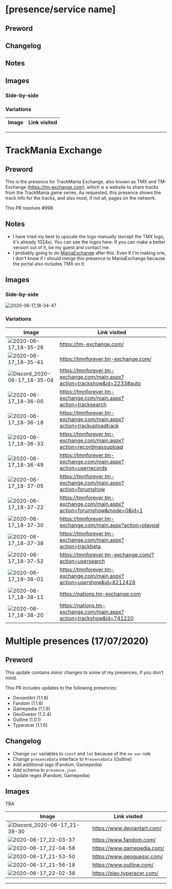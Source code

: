 # [presence/service name]

## Preword

## Changelog

## Notes

## Images

### Side-by-side

### Variations

| Image | Link visited |
| ----- | ------------ |

---

# TrackMania Exchange

## Preword

This is the presence for TrackMania Exchange, also known as TMX and TM-Exchange (https://tm-exchange.com), which is a website to share tracks from the TrackMania game series. As requested, this presence shows the track info for the tracks, and also most, if not all, pages on the network.

This PR resolves #998.

## Notes

- I have tried my best to upscale the logo manually (except the TMX logo, it's already 1024x). You can see the logos here. If you can make a better version out of it, be my guest and contact me.
- I probably going to do [ManiaExchange](https://mania.exchange/) after this. Even If I'm making one, I don't know if I should merge this presence to ManiaExchange because the portal also includes TMX on it.

## Images

### Side-by-side

![2020-06-17_18-34-47](https://user-images.githubusercontent.com/11584103/84895438-83d7db00-b0cc-11ea-8960-e9db0845c81b.png)

### Variations

| Image                                                                                                                        | Link visited                     |
| ---------------------------------------------------------------------------------------------------------------------------- | -------------------------------- |
| ![2020-06-17_18-35-26](https://user-images.githubusercontent.com/11584103/84895445-876b6200-b0cc-11ea-87b8-23c923b990bb.png) | https://tm-exchange.com/ |
| ![2020-06-17_18-35-41](https://user-images.githubusercontent.com/11584103/84895449-8803f880-b0cc-11ea-8457-8c993c73229a.png) | https://tmnforever.tm-exchange.com/ |
| ![Discord_2020-06-17_18-35-04](https://user-images.githubusercontent.com/11584103/84895444-86d2cb80-b0cc-11ea-9dd9-abdef8d83994.png) | https://tmnforever.tm-exchange.com/main.aspx?action=trackshow&id=2233#auto |
| ![2020-06-17_18-36-00](https://user-images.githubusercontent.com/11584103/84895450-889c8f00-b0cc-11ea-8c84-7ba167233b6c.png) | https://tmnforever.tm-exchange.com/main.aspx?action=tracksearch |
| ![2020-06-17_18-36-18](https://user-images.githubusercontent.com/11584103/84895452-889c8f00-b0cc-11ea-9c68-91e06b5dd007.png) | https://tmnforever.tm-exchange.com/main.aspx?action=trackuploadtrack |
| ![2020-06-17_18-36-33](https://user-images.githubusercontent.com/11584103/84895454-89352580-b0cc-11ea-909b-acbe92dfa442.png) | https://tmnforever.tm-exchange.com/main.aspx?action=recordmassupload |
| ![2020-06-17_18-36-49](https://user-images.githubusercontent.com/11584103/84895457-89cdbc00-b0cc-11ea-860d-c44837b91d05.png) | https://tmnforever.tm-exchange.com/main.aspx?action=userrecords |
| ![2020-06-17_18-37-05](https://user-images.githubusercontent.com/11584103/84895458-8a665280-b0cc-11ea-8b1e-f162b6c480d1.png) | https://tmnforever.tm-exchange.com/main.aspx?action=forumshow |
| ![2020-06-17_18-37-22](https://user-images.githubusercontent.com/11584103/84895460-8afee900-b0cc-11ea-87a4-4167a864f116.png) | https://tmnforever.tm-exchange.com/main.aspx?action=forumshow&mode=0&id=1 |
| ![2020-06-17_18-37-30](https://user-images.githubusercontent.com/11584103/84895463-8b977f80-b0cc-11ea-97b4-5b8bf09bd60c.png) | https://tmnforever.tm-exchange.com/main.aspx?action=playpal |
| ![2020-06-17_18-37-38](https://user-images.githubusercontent.com/11584103/84895465-8c301600-b0cc-11ea-907d-a7294c01802e.png) | https://tmnforever.tm-exchange.com/main.aspx?action=trackbeta |
| ![2020-06-17_18-37-52](https://user-images.githubusercontent.com/11584103/84895467-8c301600-b0cc-11ea-980e-c3bed78c44db.png) | https://tmnforever.tm-exchange.com/?action=usersearch |
| ![2020-06-17_18-38-01](https://user-images.githubusercontent.com/11584103/84895469-8cc8ac80-b0cc-11ea-8bb4-234b46d06b42.png) | https://tmnforever.tm-exchange.com/main.aspx?action=usershow&id=8212428 |
| ![2020-06-17_18-38-11](https://user-images.githubusercontent.com/11584103/84895472-8d614300-b0cc-11ea-8934-ad8aac5cafa1.png) | https://nations.tm-exchange.com |
| ![2020-06-17_18-38-20](https://user-images.githubusercontent.com/11584103/84895475-8df9d980-b0cc-11ea-8bcc-320f7040a966.png) | https://nations.tm-exchange.com/main.aspx?action=trackshow&id=741220 |



# Multiple presences (17/07/2020)

## Preword

This update contains minor changes to some of my presences, if you don't mind.

This PR includes updates to the following presences:
- DeviantArt (1.1.6)
- Fandom (1.1.6)
- Gamepedia (1.1.9)
- GeoGuessr (1.2.4)
- Outline (1.0.1)
- Typeracer (1.1.6)

## Changelog

- Change `var` variables to `const` and `let` because of the `no-var` rule
- Change `presenceData` interface to `PresenceData` (Outline)
- Add additional tags (Fandom, Gamepedia)
- Add schema to `presence.json`
- Update regex (Fandom, Gamepedia)

## Images

TBA

| Image | Link visited |
| ----- | ------------ |
| ![Discord_2020-06-17_21-39-30](https://user-images.githubusercontent.com/11584103/84915150-a840b100-b0e6-11ea-8e12-4ce8d453726d.png) | https://www.deviantart.com/
| ![2020-06-17_22-03-37](https://user-images.githubusercontent.com/11584103/84915162-aaa30b00-b0e6-11ea-9587-50aaf29dc39e.png) | https://www.fandom.com/
| ![2020-06-17_22-04-58](https://user-images.githubusercontent.com/11584103/84915168-abd43800-b0e6-11ea-8da0-bfc5b3ff3bf2.png) | https://www.gamepedia.com/
| ![2020-06-17_21-53-50](https://user-images.githubusercontent.com/11584103/84915175-ad056500-b0e6-11ea-8f8c-20c78d28383c.png) | https://www.geoguessr.com/
| ![2020-06-17_21-56-18](https://user-images.githubusercontent.com/11584103/84915178-ae369200-b0e6-11ea-82a6-cab47354ff13.png) | https://www.outline.com/
| ![2020-06-17_22-02-38](https://user-images.githubusercontent.com/11584103/84915189-b098ec00-b0e6-11ea-82ef-8f1742934c07.png) | https://play.typeracer.com/


---